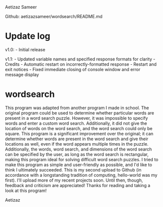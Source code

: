 Aetizaz Sameer

Github: aetizazsameer/wordsearch/README.md

# Update log
v1.0:
	- Initial release

v1.1: 
	- Updated variable names and specified response formats for clarity
	- Credits
	- Automatic restart on incorrectly-formatted response
	- Restart and exit notices
	- Fixed immediate closing of console window and error message display

# wordsearch
This program was adapted from another program I made in school. The original program could be used to determine whether
particular words are present in a word search puzzle. However, it was impossible to specify words and enter a custom
word search. Additionally, it did not give the location of words on the word search, and the word search could only be
square.
This program is a significant improvement over the original; it can determine whether words are present in the word
search and give their locations as well, even if the word appears multiple times in the puzzle. Additionally, the words,
word search, and dimensions of the word search can be specified by the user, as long as the word search is rectangular,
making this program ideal for solving difficult word search puzzles. I tried to make this program as simple and
user-friendly as possible, and I'd like to think I ultimately succeeded.
This is my second upload to Github (in accordance with a longstanding tradition of computing, hello-world was my first).
I'll upload more of my recent projects soon. Until then, though, feedback and criticism are appreciated! Thanks for
reading and taking a look at this program!

Aetizaz
